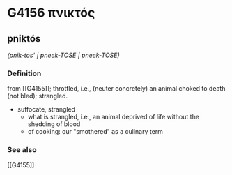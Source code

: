# G4156 πνικτός

## pniktós

_(pnik-tos' | pneek-TOSE | pneek-TOSE)_

### Definition

from [[G4155]]; throttled, i.e., (neuter concretely) an animal choked to death (not bled); strangled.

- suffocate, strangled
  - what is strangled, i.e., an animal deprived of life without the shedding of blood
  - of cooking: our &quot;smothered&quot; as a culinary term

### See also

[[G4155]]

